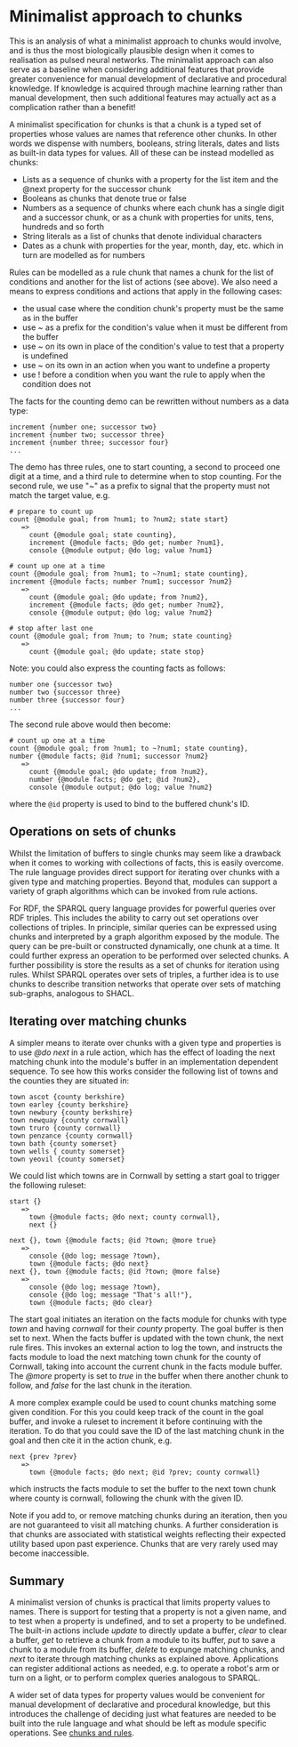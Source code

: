 # Minimalist approach to chunks

This is an analysis of what a minimalist approach to chunks would involve, and is thus the most biologically plausible design when it comes to realisation as pulsed neural networks. The minimalist approach can also serve as a baseline when considering additional features that provide greater convenience for manual development of declarative and procedural knowledge. If knowledge is acquired through machine learning rather than manual development, then such additional features may actually act as a complication rather than a benefit!

A minimalist specification for chunks is that a chunk is a typed set of properties whose values are names that reference other chunks.  In other words we dispense with numbers, booleans, string literals, dates and lists as built-in data types for values.  All of these can be instead modelled as chunks:

* Lists as a sequence of chunks with a property for the list item and the @next property for the successor chunk
* Booleans as chunks that denote true or false
* Numbers as a sequence of chunks where each chunk has a single digit and a successor chunk, or as a chunk with properties for units, tens, hundreds and so forth
* String literals as a list of chunks that denote individual characters
* Dates as a chunk with properties for the year, month, day, etc. which in turn are modelled as for numbers

Rules can be modelled as a rule chunk that names a chunk for the list of conditions and another for the list of actions (see above). We also need a means to express conditions and actions that apply in the following cases:

* the usual case where the condition chunk's property must be the same as in the buffer
* use ~ as a prefix for the condition's value when it must be different from the buffer
* use ~ on its own in place of the condition's value to test that a property is undefined
* use ~ on its own in an action when you want to undefine a property
* use ! before a condition when you want the rule to apply when the condition does not

The facts for the counting demo can be rewritten without numbers as a data type:

```
increment {number one; successor two}
increment {number two; successor three}
increment {number three; successor four}
...
```

The demo has three rules, one to start counting, a second to proceed one digit at a time, and a third rule to determine when to stop counting. For the second rule, we use "~" as a prefix to signal that the property must not match the target value, e.g.

```
# prepare to count up
count {@module goal; from ?num1; to ?num2; state start}
   =>
     count {@module goal; state counting},
     increment {@module facts; @do get; number ?num1},
     console {@module output; @do log; value ?num1}

# count up one at a time
count {@module goal; from ?num1; to ~?num1; state counting},
increment {@module facts; number ?num1; successor ?num2}
   =>
     count {@module goal; @do update; from ?num2},
     increment {@module facts; @do get; number ?num2},
     console {@module output; @do log; value ?num2}

# stop after last one
count {@module goal; from ?num; to ?num; state counting}
   =>
     count {@module goal; @do update; state stop}
```

Note: you could also express the counting facts as follows:

```
number one {successor two}
number two {successor three}
number three {successor four}
...
```

The second rule above would then become:

```
# count up one at a time
count {@module goal; from ?num1; to ~?num1; state counting},
number {@module facts; @id ?num1; successor ?num2}
   =>
     count {@module goal; @do update; from ?num2},
     number {@module facts; @do get; @id ?num2},
     console {@module output; @do log; value ?num2}
```
where the `@id` property is used to bind to the buffered chunk's ID.

## Operations on sets of chunks

Whilst the limitation of buffers to single chunks may seem like a drawback when it comes to working with collections of facts, this is easily overcome. The rule language provides direct support for iterating over chunks with a given type and matching properties. Beyond that, modules can support a variety of graph algorithms which can be invoked from rule actions.

For RDF, the SPARQL query language provides for powerful queries over RDF triples. This includes the ability to carry out set operations over collections of triples. In principle, similar queries can be expressed using chunks and interpreted by a graph algorithm exposed by the module. The query can be pre-built or constructed dynamically, one chunk at a time. It could further express an operation to be performed over selected chunks. A further possibility is store the results as a set of chunks for iteration using rules. Whilst SPARQL operates over sets of triples, a further idea is to use chunks to describe transition networks that operate over sets of matching sub-graphs, analogous to SHACL.

## Iterating over matching chunks

A simpler means to iterate over chunks with a given type and properties is to use *@do next* in a rule action, which has the effect of loading the next matching chunk into the module's buffer in an implementation dependent sequence. To see how this works consider the following list of towns and the counties they are situated in:

```
town ascot {county berkshire}
town earley {county berkshire}
town newbury {county berkshire}
town newquay {county cornwall}
town truro {county cornwall}
town penzance {county cornwall}
town bath {county somerset}
town wells { county somerset}
town yeovil {county somerset}
```

We could list which towns are in Cornwall by setting a start goal to trigger the following ruleset:

```
start {}
   => 
     town {@module facts; @do next; county cornwall},
     next {}
     
next {}, town {@module facts; @id ?town; @more true} 
   => 
     console {@do log; message ?town},
     town {@module facts; @do next}
next {}, town {@module facts; @id ?town; @more false} 
   => 
     console {@do log; message ?town},
     console {@do log; message "That's all!"},
     town {@module facts; @do clear}
```
The start goal initiates an iteration on the facts module for chunks with type *town* and having *cornwall* for their *county* property. The goal buffer is then set to next.  When the facts buffer is updated with the town chunk, the next rule fires. This invokes an external action to log the town, and instructs the facts module to load the next matching town chunk for the county of Cornwall, taking into account the current chunk in the facts module buffer. The *@more* property is set to *true* in the buffer when there another chunk to follow, and *false* for the last chunk in the iteration.

A more complex example could be used to count chunks matching some given condition. For this you could keep track of the count in the goal buffer, and invoke a ruleset to increment it before continuing with the iteration. To do that you could save the ID of the last matching chunk in the goal and then cite it in the action chunk, e.g.

```
next {prev ?prev}
   =>
     town {@module facts; @do next; @id ?prev; county cornwall}
```
which instructs the facts module to set the buffer to the next town chunk where county is cornwall, following the chunk with the given ID.

Note if you add to, or remove matching chunks during an iteration, then you are not guaranteed to visit all matching chunks.  A further consideration is that chunks are associated with statistical weights reflecting their expected utility based upon past experience. Chunks that are very rarely used may become inaccessible.

## Summary

A minimalist version of chunks is practical that limits property values to names. There is support for testing that a property is not a given name, and to test when a property is undefined, and to set a property to be undefined. The built-in actions include *update* to directly update a buffer, *clear* to clear a buffer, *get* to retrieve a chunk from a module to its buffer, *put* to save a chunk to a module from its buffer, *delete* to expunge matching chunks, and *next* to iterate through matching chunks as explained above.  Applications can register additional actions as needed, e.g. to operate a robot's arm or turn on a light, or to perform complex queries analogous to SPARQL.

A wider set of data types for property values would be convenient for manual development of declarative and procedural knowledge, but this introduces the challenge of deciding just what features are needed to be built into the rule language and what should be left as module specific operations. See [chunks and rules](chunks-and-rules.md).
